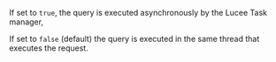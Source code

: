 If set to `true`, the query is executed asynchronously by the Lucee Task manager,

If set to `false` (default) the query is executed in the same thread that executes the request.